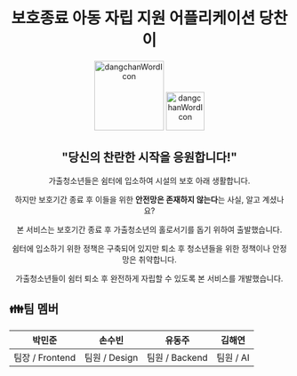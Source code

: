 <div align="center">
  <h1>보호종료 아동 자립 지원 어플리케이션 당찬이</h1>
  <div style="text-align: center;">
  <img width="125" alt="dangchanWordIcon" src="https://github.com/user-attachments/assets/4c7a4a6f-8c8b-490d-a618-9a54d49001a7">
      <img width="69" alt="dangchanWordIcon" src="https://github.com/user-attachments/assets/f0f55408-a706-48a3-bd12-52955709d8aa">
</div>

  <h2>"당신의 찬란한 시작을 응원합니다!"</h2>
  <p>가출청소년들은 쉼터에 입소하여 시설의 보호 아래 생활합니다.</p>
  <p>하지만 보호기간 종료 후 이들을 위한 <b>안전망은 존재하지 않는다</b>는 사실, 알고 계셨나요?</p>
  <p>본 서비스는 보호기간 종료 후 가출청소년의 홀로서기를 돕기 위하여 출발했습니다.</p>
  <p>쉼터에 입소하기 위한 정책은 구축되어 있지만 퇴소 후 청소년들을 위한 정책이나 안정망은 취약합니다.</p>
  <p>가출청소년들이 쉼터 퇴소 후 완전하게 자립할 수 있도록 본 서비스를 개발했습니다.</p>
</div>

## 👪팀 멤버

| 박민준        | 손수빈        | 유동주        | 김해연       |
|---------------|---------------|---------------|--------------|
| 팀장 / Frontend | 팀원 / Design | 팀원 / Backend | 팀원 / AI    |
